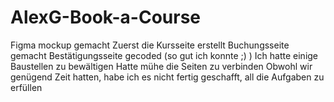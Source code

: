 # AlexG-Book-a-Course
Figma mockup gemacht
Zuerst die Kursseite erstellt
Buchungsseite gemacht
Bestätigungsseite gecoded (so gut ich konnte ;) )
Ich hatte einige Baustellen zu bewältigen
Hatte mühe die Seiten zu verbinden
Obwohl wir genügend Zeit hatten, habe ich es nicht fertig geschafft, all die Aufgaben zu erfüllen
